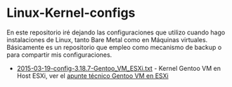 # Linux-Kernel-configs

En este repositorio iré dejando las configuraciones que utilizo cuando hago instalaciones de Linux, tanto Bare Metal como en Máquinas virtuales. Básicamente es un repositorio que empleo como mecanismo de backup o para compartir mis configuraciones.

   - [2015-03-19-config-3.18.7-Gentoo_VM_ESXi.txt](https://raw.githubusercontent.com/LuisPalacios/Linux-Kernel-configs/master/configs/2015-03-19-config-3.18.7-Gentoo_VM_ESXi.txt) - Kernel Gentoo VM en Host ESXi, ver el [apunte técnico Gentoo VM en ESXi](http://www.luispa.com/?p=1803)


